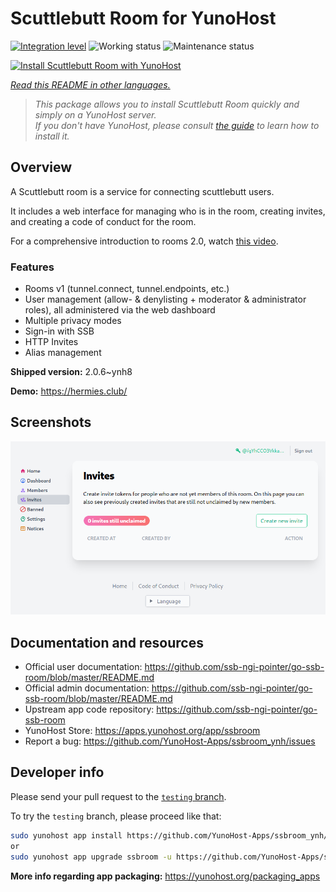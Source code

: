 <!--
N.B.: This README was automatically generated by <https://github.com/YunoHost/apps/tree/master/tools/readme_generator>
It shall NOT be edited by hand.
-->

# Scuttlebutt Room for YunoHost

[![Integration level](https://dash.yunohost.org/integration/ssbroom.svg)](https://dash.yunohost.org/appci/app/ssbroom) ![Working status](https://ci-apps.yunohost.org/ci/badges/ssbroom.status.svg) ![Maintenance status](https://ci-apps.yunohost.org/ci/badges/ssbroom.maintain.svg)

[![Install Scuttlebutt Room with YunoHost](https://install-app.yunohost.org/install-with-yunohost.svg)](https://install-app.yunohost.org/?app=ssbroom)

*[Read this README in other languages.](./ALL_README.md)*

> *This package allows you to install Scuttlebutt Room quickly and simply on a YunoHost server.*  
> *If you don't have YunoHost, please consult [the guide](https://yunohost.org/install) to learn how to install it.*

## Overview

A Scuttlebutt room is a service for connecting scuttlebutt users.

It includes a web interface for managing who is in the room, creating invites, and creating a code of conduct for the room.

For a comprehensive introduction to rooms 2.0, watch [this video](https://www.youtube.com/watch?v=W5p0y_MWwDE).

### Features

- Rooms v1 (tunnel.connect, tunnel.endpoints, etc.)
- User management (allow- & denylisting + moderator & administrator roles), all administered via the web dashboard
- Multiple privacy modes
- Sign-in with SSB
- HTTP Invites
- Alias management

**Shipped version:** 2.0.6~ynh8

**Demo:** <https://hermies.club/>

## Screenshots

![Screenshot of Scuttlebutt Room](./doc/screenshots/screenshot.png)

## Documentation and resources

- Official user documentation: <https://github.com/ssb-ngi-pointer/go-ssb-room/blob/master/README.md>
- Official admin documentation: <https://github.com/ssb-ngi-pointer/go-ssb-room/blob/master/README.md>
- Upstream app code repository: <https://github.com/ssb-ngi-pointer/go-ssb-room>
- YunoHost Store: <https://apps.yunohost.org/app/ssbroom>
- Report a bug: <https://github.com/YunoHost-Apps/ssbroom_ynh/issues>

## Developer info

Please send your pull request to the [`testing` branch](https://github.com/YunoHost-Apps/ssbroom_ynh/tree/testing).

To try the `testing` branch, please proceed like that:

```bash
sudo yunohost app install https://github.com/YunoHost-Apps/ssbroom_ynh/tree/testing --debug
or
sudo yunohost app upgrade ssbroom -u https://github.com/YunoHost-Apps/ssbroom_ynh/tree/testing --debug
```

**More info regarding app packaging:** <https://yunohost.org/packaging_apps>
